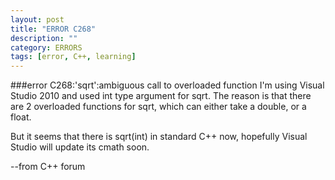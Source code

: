 ```yaml
---
layout: post
title: "ERROR C268"
description: ""
category: ERRORS
tags: [error, C++, learning]
---
```

###error C268:'sqrt':ambiguous call to overloaded function
I'm using Visual Studio 2010 and used int type argument for sqrt.  The reason is that there are 2 overloaded functions for sqrt, which can either take a double, or a float.

But it seems that there is sqrt(int) in standard C++ now, hopefully Visual Studio will update its cmath soon. 

--from C++ forum
